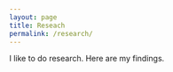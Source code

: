 ```yaml
---
layout: page
title: Reseach
permalink: /research/
---
```


I like to do research. Here are my findings.